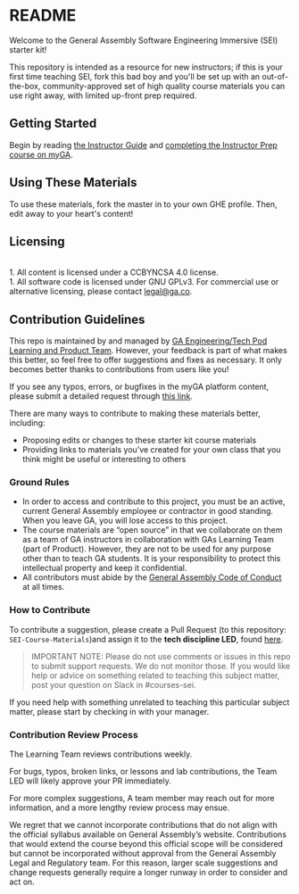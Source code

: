 # README

Welcome to the General Assembly Software Engineering Immersive (SEI) starter kit!

This repository is intended as a resource for new instructors; if this is your first time teaching SEI, fork this bad boy and you'll be set up with an out-of-the-box, community-approved set of high quality course materials you can use right away, with limited up-front prep required. 

## Getting Started
Begin by reading [the Instructor Guide](https://generalassembly.atlassian.net/wiki/spaces/IN/pages/1148454712/Instructor+Guide+Software+Engineering+Immersive+SEI) and [completing the Instructor Prep course on myGA](https://lms-api.generalassemb.ly/enroll/W31jPdpEDxLwMnD2d5-T).

## Using These Materials

To use these materials, fork the master in to your own GHE profile. Then, edit away to your heart's content!

## Licensing

<br> 1. All content is licensed under a CC­BY­NC­SA 4.0 license.<br> 1. All software code is licensed under GNU GPLv3. For commercial use or alternative licensing, please contact legal@ga.co.

## Contribution Guidelines

This repo is maintained by and managed by [GA Engineering/Tech Pod Learning and Product Team](https://generalassembly.atlassian.net/wiki/spaces/learningteam/overview). However, your feedback is part of what makes this better, so feel free to offer suggestions and fixes as necessary. It only becomes better thanks to contributions from users like you!

If you see any typos, errors, or bugfixes in the myGA platform content, please submit a detailed request through [this link](https://generalassembly.atlassian.net/servicedesk/customer/portal/16).

There are many ways to contribute to making these materials better, including:
* Proposing edits or changes to these starter kit course materials
* Providing links to materials you’ve created for your own class that you think might be useful or interesting to others

### Ground Rules
* In order to access and contribute to this project, you must be an active, current General Assembly employee or contractor in good standing. When you leave GA, you will lose access to this project.
* The course materials are “open source” in that we collaborate on them as a team of GA instructors in collaboration with GAs Learning Team (part of Product). However, they are not to be used for any purpose other than to teach GA students. It is your responsibility to protect this intellectual property and keep it confidential.
* All contributors must abide by the [General Assembly Code of Conduct](https://drive.google.com/file/d/0B-kyGN2IJQspMVRFRXFPTWZxN1U/view?usp=sharing) at all times.

### How to Contribute
To contribute a suggestion, please create a Pull Request (to this repository: `SEI-Course-Materials`)and assign it to the **tech discipline LED**, found [here](https://generalassembly.atlassian.net/wiki/spaces/learningteam/overview).

> IMPORTANT NOTE: Please do not use comments or issues in this repo to submit support requests. We do not monitor those. If you would like help or advice on something related to teaching this subject matter, post your question on Slack in #courses-sei.

If you need help with something unrelated to teaching this particular subject matter, please start by checking in with your manager.

### Contribution Review Process

The Learning Team reviews contributions weekly.

For bugs, typos, broken links, or lessons and lab contributions, the Team LED will likely approve your PR immediately.

For more complex suggestions, A team member may reach out for more information, and a more lengthy review process may ensue.

We regret that we cannot incorporate contributions that do not align with the official syllabus available on General Assembly’s website. Contributions that would extend the course beyond this official scope will be considered but cannot be incorporated without approval from the General Assembly Legal and Regulatory team. For this reason, larger scale suggestions and change requests generally require a longer runway in order to consider and act on.

